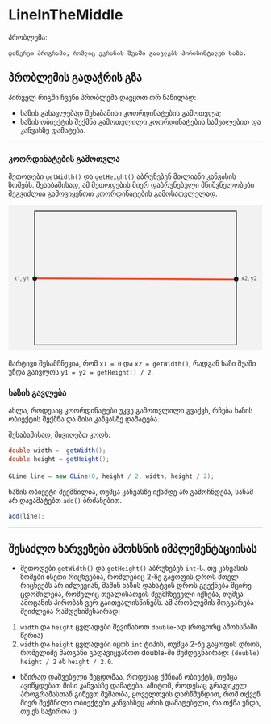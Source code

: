 # LineInTheMiddle

პრობლემა:
```
დაწერეთ პროგრამა, რომლიც ეკრანის შუაში გაავლებს ჰორიზონტალურ ხაზს.
```

## პრობლემის გადაჭრის გზა
პირველ რიგში ჩვენი პრობლემა დავყოთ ორ ნაწილად:
* ხაზის გასავლებად შესაბამისი კოორდინატების გამოთვლა;
* ხაზის ობიექტის შექმნა გამოთვლილი კოორდინატების საშუალებით და კანვასზე დამატება.
---

### კოორდინატების გამოთვლა
მეთოდები `getWidth()` და `getHeight()` აბრუნებენ მთლიანი კანვასის ზომებს. 
შესაბამისად, ამ მეთოდების მიერ დაბრუნებული მნიშვნელობები შეგვიძლია გამოვიყენოთ
კოორდინატების გამოსათვლელად.

![Image Of GLine](/problem-set/images/lineinthemiddle.png)

მარტივი შესამჩნევია, რომ `x1 = 0` და `x2 = getWidth()`, რადგან ხაზი შუაში უნდა გაივლოს
`y1 = y2 = getHeight() / 2`.

### ხაზის გავლება
ახლა, როდესაც კოორდინატები უკვე გამოთვლილი გვაქვს, რჩება ხაზის ობიექტის შექმნა და მისი კანვასზე დამატება.

შესაბამისად, მივიღებთ კოდს:
```java
double width =  getWidth();
double height = getHeight();

GLine line = new GLine(0, height / 2, width, height / 2);
```

ხაზის ობიექტი შექმნილია, თუმცა კანვასზე იქამდე არ გამოჩნდება, სანამ არ დავამატებთ `add()` ბრძანებით.

```java
add(line);
```
---

## შესაძლო ხარვეზები ამოხსნის იმპლემენტაციისას
* მეთოდები `getWidth()` და `getHeight()` აბრუნებენ `int`-ს. თუ კანვასის ზომები ისეთი რიცხვებია,
რომლებიც 2-ზე გაყოფის დროს მთელ რიცხვებს არ იძლევიან, მაშინ ხაზის დახატვის დროს გვექნება მცირე ცდომილება,
რომელიც თვალისათვის შეუმჩნეველი იქნება, თუმცა ამოცანის პირობას ვერ გაითვალისწინებს. 
ამ პრობლემის მოგვარება შეიძლება რამდენიმენაირად:
1. `width` და `height` ცვლადები შევინახოთ `double`-ად (როგორც ამოხსნაში წერია)
2. `width` და `height` ცვლადები იყოს `int` ტიპის, თუმცა 2-ზე გაყოფის დროს, რომელიმე მათგანი გადავიყვანოთ
double-ში შემდეგნაირად: `(double) height / 2` ან `height / 2.0`.

* ხშირად დაშვებული შეცდომაა, როდესაც ქმნიან ობიექტს, თუმცა ავიწყდებათ მისი კანვასზე დამატება.
ამიტომ, როდესაც გრაფიკულ პროგრამასთან გიწევთ მუშაობა, ყოველთვის დარწმუნდით, რომ თქვენ მიერ შექმნილი
ობიექტები კანვასზეც არის დამატებული, რა თქმა უნდა, თუ ეს საჭიროა :) 